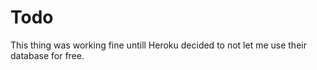 # Todo 
This thing was working fine untill Heroku decided to not let me use their database for free.
